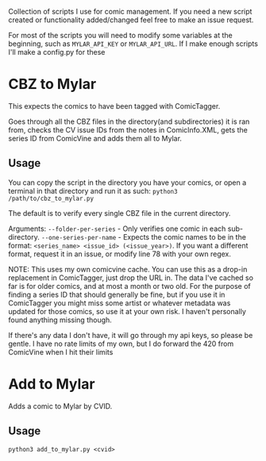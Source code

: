 Collection of scripts I use for comic management. If you need a new script created or functionality added/changed feel free to make an issue request. 

For most of the scripts you will need to modify some variables at the beginning, such as `MYLAR_API_KEY` or `MYLAR_API_URL`. If I make enough scripts I'll make a config.py for these

# CBZ to Mylar

This expects the comics to have been tagged with ComicTagger.

Goes through all the CBZ files in the directory(and subdirectories) it is ran from, checks the CV issue IDs from the notes in ComicInfo.XML, gets the series ID from ComicVine and adds them all to Mylar.

## Usage
You can copy the script in the directory you have your comics, or open a terminal in that directory and run it as such:
`python3 /path/to/cbz_to_mylar.py`

The default is to verify every single CBZ file in the current directory. 

Arguments:
`--folder-per-series` - Only verifies one comic in each sub-directory.
`--one-series-per-name` - Expects the comic names to be in the format: `<series_name> <issue_id> (<issue_year>)`. If you want a different format, request it in an issue, or modify line 78 with your own regex.

NOTE: This uses my own comicvine cache. You can use this as a drop-in replacement in ComicTagger, just drop the URL in. The data I've cached so far is for older comics, and at most a month or two old. For the purpose of finding a series ID that should generally be fine, but if you use it in ComicTagger you might miss some artist or whatever metadata was updated for those comics, so use it at your own risk. I haven't personally found anything missing though.

If there's any data I don't have, it will go through my api keys, so please be gentle. I have no rate limits of my own, but I do forward the 420 from ComicVine when I hit their limits


# Add to Mylar

Adds a comic to Mylar by CVID.

## Usage

`python3 add_to_mylar.py <cvid>`
